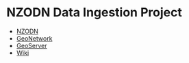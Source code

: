 # NZODN Data Ingestion Project

- [NZODN](https://nzodn.nz/)
- [GeoNetwork](nzodn.nz/geonetwork/)
- [GeoServer](nzodn.nz/geoserver/)
- [Wiki](https://github.com/woodRock/psychic-invention/wiki)
